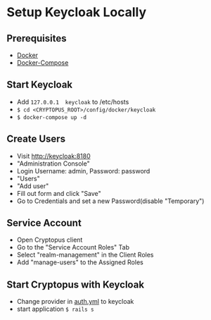 # Setup Keycloak Locally

## Prerequisites

* [Docker](https://docs.docker.com/engine/installation/ubuntulinux/)
* [Docker-Compose](https://docs.docker.com/compose/install/)

## Start Keycloak

* Add `127.0.0.1  keycloak` to /etc/hosts
* `$ cd <CRYPTOPUS_ROOT>/config/docker/keycloak`
* `$ docker-compose up -d`

## Create Users

* Visit <http://keycloak:8180>
* "Administration Console"
* Login Username: admin, Password: password
* "Users"
* "Add user"
* Fill out form and click "Save"
* Go to Credentials and set a new Password(disable "Temporary")

## Service Account

* Open Cryptopus client
* Go to the "Service Account Roles" Tab
* Select "realm-management" in the Client Roles
* Add "manage-users" to the Assigned Roles

## Start Cryptopus with Keycloak

* Change provider in [auth.yml](../../auth.yml) to keycloak
* start application `$ rails s`
